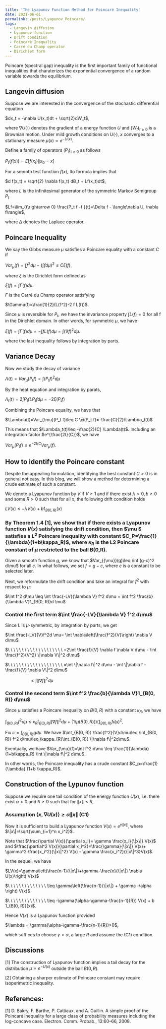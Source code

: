 ```yaml
---
title: 'The Lyapunov Function Method for Poincaré Inequality'
date: 2021-06-01
permalink: /posts/Lyapunov_Poincare/
tags:
  - Langevin diffusion
  - Lyapunov function
  - Drift condition
  - Poincaré Inequality
  - Carré du Champ operator
  - Dirichlet form
---
```



Poincare (spectral gap) inequality is the first important family of functional inequalities that charaterizes the exponential convergence of a random variable towards the equilibrium.


## Langevin diffusion

Suppose we are interested in the convergence of the stochastic differential equation

$dx_t = -\nabla U(x_t)dt + \sqrt{2}dW_t$,

where $\nabla U(\cdot)$ denotes the gradient of a energy function $U$ and $(W_t)_{t\geq 0}$ is a Brownian motion. Under mild growth conditions on $U(\cdot)$, $x$ converges to a stationary measure $\mu(x)\propto e^{-U(x)}$.


Define a family of operators $(P_t)_{t\geq 0}$ as follows

$P_t(f(x)) = E[f(x_t)\|x_0=x]$

For a smooth test function $f(x)$, Ito formula implies that

$d f(x_t) = \sqrt{2} \nabla f(x_t) dB_t + Lf(x_t)dt$,

where $L$ is the infinitesimal generator of the symmetric Markov Semigroup $P_t$ 

$Lf=\lim_{t\rightarrow 0} \frac{P_t f -f }{t}=\Delta f - \langle\nabla U, \nabla f\rangle$,

where $\Delta$ denotes the Laplace operator.

## Poincare Inequality

We say the Gibbs measure $\mu$ satisfies a Poincare equality with a constant $C$ if

$Var_{\mu}(f)=\int f^2 d\mu -(\int f d\mu)^2 \leq C \xi(f)$,

where $\xi$ is the Dirichlet form defined as 

$\xi(f)=\int \Gamma(f)d\mu$.


$\Gamma$ is the Carré du Champ operator satisfying 

$\Gamma(f)=\frac{1}{2}(L(f^2)-2 f L(f))$. 

Since $\mu$ is reversible for $P_t$, we have the invariance property $\int L(f)=0$ for all f in the Dirichlet domain. In other words, for symmetric $\mu$, we have 

$\xi(f)=\int \Gamma(f)d\mu=-\int f L(f) d\mu =\int (\nabla f)^2 d\mu$.

where the last inequality follows by integration by parts.

<!---  How it is derived: -\int f L(f) d\mu=-\int f\nabla (e^{-U(x)}\nabla f)dx=-\int f d(e^{-U(x)} \nabla f)=\f (e^{-U(x)} \nabla f)\|_{some boundary} + \int (\nabla f)^2 d\mu  -->

## Variance Decay

Now we study the decay of variance

$\Lambda(t)=Var_{\mu}(P_t f)= \int(P_t f)^2d\mu$

By the heat equation and integration by parats, 

$\Lambda_t(t)=2\int P_t f L P_t f d\mu = -2 \xi(P_t f)$

Combining the Poincare equality, we have that

$\Lambda(t)=Var_{\mu}(P_t f)\leq C \xi(P_t f)=-\frac{C}{2}\Lambda_t(t)$

This means that $\Lambda_t(t)\leq -\frac{2}{C} \Lambda(t)$. Including an integration factor $e^{\frac{2t}{C}}$, we have

<!---  $\nabla (\Lambda(t) e^{\frac{2t}{C}})=\Lambda_t(t) e^{\frac{2t}{C}} + \Lambda(t) \frac{2}{C} e^{\frac{2t}{C}}\leq 0$  -->

<!---  Hence $\Lambda(t) e^{\frac{2t}{C}} \leq \Lambda(0)$. In other words,  -->

$Var_{\mu}(P_t f)\leq e^{-2t/C} Var_{\mu}(f)$.


## How to identify the Poincare constant

Despite the appealing formulation, identifying the best constant $C>0$ is in general not easy. In this blog, we will show a method for determining a crude estimate of such a constant.

We denote a Lyapunov function by $V$ if $V\geq 1$ and if there exist $\lambda>0, b\geq 0$ and some $R > 0$ such that for all $x$, the following drift condition holds

$LV(x) ≤ -\lambda V(x) + b 1_{B(0, R)}(x)$

### By Theorem 1.4 [1], we show that if there exists a Lyapunov function $V(x)$ satisfying the drift condition, then $\mu $ satisfies a $L^2$ Poincare inequality with constant $C_P=\frac{1}{\lambda}(1+b\kappa_R)$, where $\kappa_R$ is the L2 Poincare constant of $\mu$ restricted to the ball B(0,R).



Given a smooth function $g$, we know that $Var_{\{\mu}}(g)\leq \int (g-c)^2 d\mu$ for all $c$. In what follows, we set $f=g-c$, where $c$ is a constant to be selected later.

Next, we reformulate the drift condition and take an integral for $f^2$ with respect to $\mu$:

$\int f^2 d\mu \leq \int \frac{-LV}{\lambda V} f^2 d\mu + \int f^2 \frac{b}{\lambda V}1_{B(0, R)}d \mu$


### Control the first term $\int \frac{-LV}{\lambda V} f^2 d\mu$

Since $L$ is $\mu$-symmetric, by integration by parts, we get

$\int \frac{-LV}{V}f^2d \mu= \int \nabla\left(\frac{f^2}{V}\right) \nabla V d\mu$

$\ \ \ \ \ \ \ \ \ \ \ \ \ \ \ \ \ \ \ \  =2\int \frac{f}{V} \nabla f \nabla V d\mu  - \int \frac{f^2}{V^2} \|\nabla V\|^2 d\mu$

$\ \ \ \ \ \ \ \ \ \ \ \ \ \ \ \ \ \ \ \ =\int \|\nabla f\|^2 d\mu - \int \|\nabla f - \frac{f}{V} \nabla V\|^2 d\mu$

$\ \ \ \ \ \ \ \ \ \ \ \ \ \ \ \ \ \ \ \ \leq \int \|\nabla f\|^2 d\mu$

### Control the second term $\int f^2 \frac{b}{\lambda V}1_{B(0, R)} d\mu$

Since $\mu$ satisfies a Poincare inequality on $B(0, R)$ with a constant $\kappa_R$, we have

$\int_{B(0, R)} f^2 d\mu\leq \kappa_R \int_{B(0, R)} \|\nabla f\|^2 d\mu + (1/\mu(B(0, R))) \left(\int_{B(0, R)} fd\mu\right)^2$.

Fix $c=\int_{B(0, R)} gd\mu$. We have
$\int_{B(0, R)} \frac{f^2}{V}d\mu\leq \int_{B(0, R)} f^2 d\mu\leq \kappa_{R}\int_{B(0, R)} \|\nabla f\|^2d\mu$.

Eventually, we have
$Var_{\mu}(f)=\int f^2 d\mu \leq \frac{1}{\lambda} (1+b\kappa_R) \int \|\nabla f\|^2 d\mu$.

In other words, the Poincare inequality has a crude constant $C_p=\frac{1}{\lambda} (1+b \kappa_R)$.

## Construction of the Lypunov function

Suppose we require one tail condition of the energy function $U(x)$, i.e. there exist $\alpha >0$ and $R\geq 0$ such that for $\|x\|\leq R$,

### Assumption $\langle x, \nabla U(x)\rangle \geq \alpha \|x\|$      (C1)

Now it is sufficient to build a Lyapunov function $V(x)=e^{\gamma \|x\|}$, where $\|x\|=\sqrt{\sum_{i=1}^n x_i^2}$.

Note that $\frac{\partial V(x)}{\partial x_i}= \gamma \frac{x_i}{\|x\|} V(x)$ and $\frac{\partial^2 V(x)}{\partial x_i^2}=\frac{\gamma}{\|x\|} V(x)+ \gamma^2 \frac{x_i^2}{\|x\|^2} V(x) - \gamma \frac{x_i^2}{\|x\|^3}V(x)$. 

In the sequel, we have

$LV(x)=\gamma\left(\frac{n-1}{\|x\|}+\gamma-\frac{x}{\|x\|} \nabla U(x)\right) V(x)$

$\ \ \ \ \ \ \ \ \ \ \ \ \ \ \leq \gamma\left(\frac{n-1}{\|x\|} + \gamma -\alpha \right) V(x)$

$\ \ \ \ \ \ \ \ \ \ \ \ \ \ \leq -\gamma(\alpha-\gamma-\frac{n-1}{R}) V(x) + b 1_{B(0, R)}(x)$.

Hence $V(x)$ is a Lyapunov function provided

$\lambda = \gamma(\alpha-\gamma-\frac{n-1}{R})>0$,

which suffices to choose $\gamma<\alpha$, a large $R$ and assume the (C1) condition.
 
## Discussions

[1] The construction of Lyapunov function implies a tail decay for the distribution $\mu\propto e^{-U(x)}$ outside the ball $B(0, R)$.

[2] Obtaining a sharper estimate of Poincare constant may require isoperimetric inequality.


## References:

[1] D. Bakry, F. Barthe, P. Cattiaux, and A. Guillin. A simple proof of the Poincaré inequality for a large class of probability measures including the log-concave case. Electron. Comm. Probab., 13:60–66, 2008.

